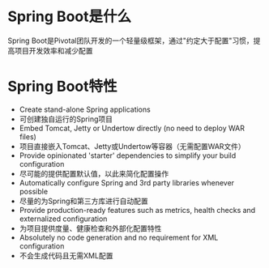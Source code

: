 # Spring Boot是什么
Spring Boot是Pivotal团队开发的一个轻量级框架，通过"约定大于配置"习惯，提高项目开发效率和减少配置

# Spring Boot特性

- Create stand-alone Spring applications
- 可创建独自运行的Spring项目
- Embed Tomcat, Jetty or Undertow directly (no need to deploy WAR files)
- 项目直接嵌入Tomcat、Jetty或Undertow等容器（无需配置WAR文件）
- Provide opinionated 'starter' dependencies to simplify your build configuration
- 尽可能的提供配置默认值，以此来简化配置操作
- Automatically configure Spring and 3rd party libraries whenever possible
- 尽量的为Spring和第三方库进行自动配置
- Provide production-ready features such as metrics, health checks and externalized configuration
- 为项目提供度量、健康检查和外部化配置特性
- Absolutely no code generation and no requirement for XML configuration
- 不会生成代码且无需XML配置
